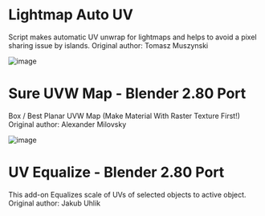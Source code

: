 # Lightmap Auto UV
Script makes automatic UV unwrap for lightmaps and helps to avoid a pixel sharing issue by islands.
Original author: Tomasz Muszynski

![image](https://raw.githubusercontent.com/muchasty/UV-Tools/master/Information%20%26%20License/LightmapAutoUV.JPG)


# Sure UVW Map - Blender 2.80 Port
Box / Best Planar UVW Map (Make Material With Raster Texture First!)
Original author: Alexander Milovsky

![image](https://raw.githubusercontent.com/muchasty/UV-Tools/master/Information%20%26%20License/SureUVWMap.jpg)


# UV Equalize  - Blender 2.80 Port
This add-on Equalizes scale of UVs of selected objects to active object.
Original author: Jakub Uhlik


